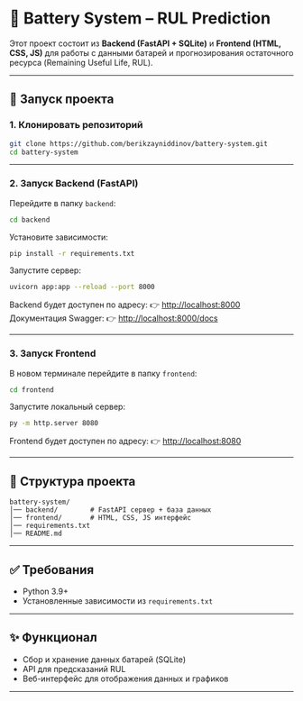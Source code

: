 # 🔋 Battery System – RUL Prediction

Этот проект состоит из **Backend (FastAPI + SQLite)** и **Frontend (HTML, CSS, JS)** для работы с данными батарей и прогнозирования остаточного ресурса (Remaining Useful Life, RUL).

---

## 🚀 Запуск проекта

### 1. Клонировать репозиторий
```bash
git clone https://github.com/berikzayniddinov/battery-system.git
cd battery-system
````

---

### 2. Запуск Backend (FastAPI)

Перейдите в папку `backend`:

```bash
cd backend
```

Установите зависимости:

```bash
pip install -r requirements.txt
```

Запустите сервер:

```bash
uvicorn app:app --reload --port 8000
```

Backend будет доступен по адресу:
👉 [http://localhost:8000](http://localhost:8000)
Документация Swagger:
👉 [http://localhost:8000/docs](http://localhost:8000/docs)

---

### 3. Запуск Frontend

В новом терминале перейдите в папку `frontend`:

```bash
cd frontend
```

Запустите локальный сервер:

```bash
py -m http.server 8080
```

Frontend будет доступен по адресу:
👉 [http://localhost:8080](http://localhost:8080)

---

## 📂 Структура проекта

```
battery-system/
│── backend/        # FastAPI сервер + база данных
│── frontend/       # HTML, CSS, JS интерфейс
│── requirements.txt
│── README.md
```

---

## ✅ Требования

* Python 3.9+
* Установленные зависимости из `requirements.txt`

---

## ✨ Функционал

* Сбор и хранение данных батарей (SQLite)
* API для предсказаний RUL
* Веб-интерфейс для отображения данных и графиков

---

